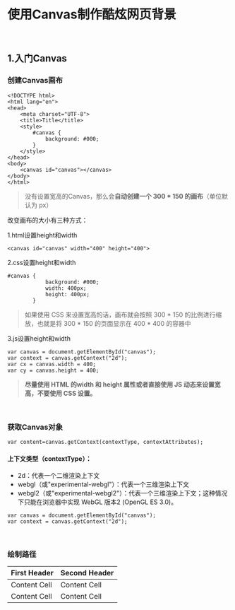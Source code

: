 # 使用Canvas制作酷炫网页背景
&nbsp;

## 1.入门Canvas

### 创建Canvas画布

    <!DOCTYPE html>
    <html lang="en">
    <head>
        <meta charset="UTF-8">
        <title>Title</title>
        <style>
            #canvas {
                background: #000;
            }
        </style>
    </head>
    <body>
        <canvas id="canvas"></canvas>
    </body>
    </html>





>没有设置宽高的Canvas，那么会**自动创建一个 300 * 150 的画布**（单位默认为 px）


改变画布的大小有三种方式：  

1.html设置height和width

    <canvas id="canvas" width="400" height="400">
    

2.css设置height和width

    #canvas {
                background: #000;
                width: 400px;
                height: 400px;
            }
          
>如果使用 CSS 来设置宽高的话，画布就会按照 300 * 150 的比例进行缩放，也就是将 300 * 150 的页面显示在 400 * 400 的容器中
  
3.js设置height和width

    var canvas = document.getElementById("canvas");
    var context = canvas.getContext("2d");
    var cx = canvas.width = 400;
    var cy = canvas.height = 400;
    
    
>**尽量使用 HTML 的width 和 height 属性或者直接使用 JS 动态来设置宽高，不要使用 CSS 设置。**

&nbsp;
### 获取Canvas对象

    var content=canvas.getContext(contextType, contextAttributes);

#### 上下文类型（contextType）：

- 2d：代表一个二维渲染上下文
- webgl（或"experimental-webgl"）：代表一个三维渲染上下文
- webgl2（或"experimental-webgl2"）：代表一个三维渲染上下文；这种情况下只能在浏览器中实现 WebGL 版本2 (OpenGL ES 3.0)。

```
var canvas = document.getElementById("canvas");
var context = canvas.getContext("2d");
```
    
&nbsp;
### 绘制路径


| First Header  | Second Header |
| ------------- | ------------- |
| Content Cell  | Content Cell  |
| Content Cell  | Content Cell  |

